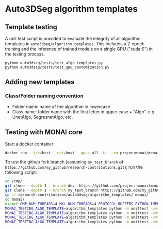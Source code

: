 # Auto3DSeg algorithm templates

## Template testing

A unit test script is provided to evaluate the integrity of all algorithm templates in `auto3dseg/algorithm_templates`. This includes a 2-epoch training and the inference of trained models on a single GPU ("cuda:0") in the testing process.


```
python auto3dseg/tests/test_algo_templates.py
python auto3dseg/tests/test_gpu_customization.py
```

## Adding new templates

### Class/Folder naming convention

- Folder name: name of the algorithm in lowercase
- Class name: folder name with the first letter in upper case + "Algo". e.g. UnetAlgo, SegresnetAlgo, etc.

## Testing with MONAI core

Start a docker container:

```bash
docker run --ipc=host --net=host --gpus all -ti --rm projectmonai/monai
```

To test the github fork branch (assuming `my_test_branch` of `https://github.com/my_github/research-contributions.git`),
run the following script:
```bash
cd /tmp/
git clone --depth 1 --branch dev  https://github.com/project-monai/monai.git
git clone --depth 1 --branch my_test_branch https://github.com/my_github/research-contributions.git
cp -r research-contributions/auto3dseg/algorithm_templates/ monai/
cd monai/
export OMP_NUM_THREADS=4 MKL_NUM_THREADS=4 PROTOCOL_BUFFERS_PYTHON_IMPLEMENTATION=python
MONAI_TESTING_ALGO_TEMPLATE=algorithm_templates python -m unittest -vvv tests.test_auto3dseg_ensemble
MONAI_TESTING_ALGO_TEMPLATE=algorithm_templates python -m unittest -vvv tests.test_auto3dseg_hpo
MONAI_TESTING_ALGO_TEMPLATE=algorithm_templates python -m unittest -vvv tests.test_integration_autorunner
MONAI_TESTING_ALGO_TEMPLATE=algorithm_templates python -m unittest -vvv tests.test_integration_gpu_customization
```
